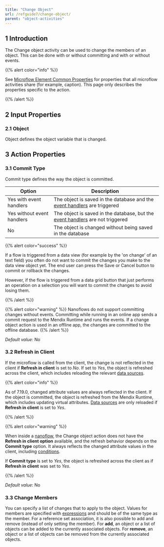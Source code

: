 ```yaml
---
title: "Change Object"
url: /refguide7/change-object/
parent: "object-activities"
---
```


## 1 Introduction

The Change object activity can be used to change the members of an object. This can be done with or without committing and with or without events.

{{% alert color="info" %}}

See [Microflow Element Common Properties](/refguide7/microflow-element-common-properties/) for properties that all microflow activities share (for example, caption). This page only describes the properties specific to the action.

{{% /alert %}}

## 2 Input Properties

### 2.1 Object

Object defines the object variable that is changed.

## 3 Action Properties

### 3.1 Commit Type

Commit type defines the way the object is committed.

| Option | Description |
| --- | --- |
| Yes with event handlers | The object is saved in the database and the [event handlers](/refguide7/event-handlers/) are triggered |
| Yes without event handlers | The object is saved in the database, but the [event handlers](/refguide7/event-handlers/) are not triggered |
| No | The object is changed without being saved in the database |

{{% alert color="success" %}}

If a flow is triggered from a data view (for example by the 'on change' of an text field) you often do not want to commit the changes you make to the data view object yet. The end user can press the Save or Cancel button to commit or rollback the changes.

However, if the flow is triggered from a data grid button that just performs an operation on a selection you will want to commit the changes to avoid losing them.

{{% /alert %}}

{{% alert color="warning" %}}
Nanoflows do not support committing changes without events. Committing while running in an online app sends a commit request to the Mendix Runtime and runs the events. If a change object action is used in an offline app, the changes are committed to the offline database.
{{% /alert %}}

_Default value:_ No

### 3.2 Refresh in Client

If the microflow is called from the client, the change is not reflected in the client if **Refresh in client** is set to *No*. If set to *Yes*, the object is refreshed across the client, which includes reloading the relevant [data sources](/refguide7/data-sources/).

{{% alert color="info" %}}

As of 7.19.0, changed attribute values are always reflected in the client. If the object is committed, the object is refreshed from the Mendix Runtime, which includes updating virtual attributes. [Data sources](/refguide7/data-sources/) are only reloaded if **Refresh in client** is set to *Yes*.

{{% /alert %}}

{{% alert color="warning" %}}

When inside a [nanoflow](/refguide7/nanoflows/), the Change object action does not have the **Refresh in client option** available, and the refresh behavior depends on the **Commit type** option. It always reflects the changed attribute values in the client, including [conditions](/refguide7/conditions/).

If **Commit type** is set to *Yes*, the object is refreshed across the client as if **Refresh in client** was set to *Yes*.

{{% /alert %}}

_Default value_: No

### 3.3 Change Members

You can specify a list of changes that to apply to the object. Values for members are specified with [expressions](/refguide7/expressions/) and should be of the same type as the member. For a reference set association, it is also possible to add and remove (instead of only setting the member). For **add**, an object or a list of objects can be added to the currently associated objects. For **remove**, an object or a list of objects can be removed from the currently associated objects.
